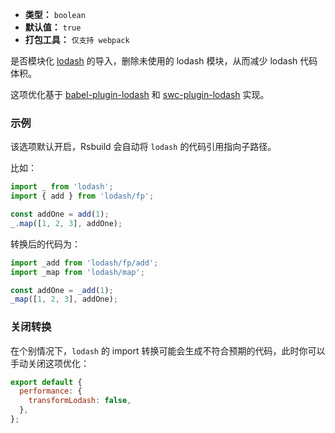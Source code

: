 - **类型：** `boolean`
- **默认值：** `true`
- **打包工具：** `仅支持 webpack`

是否模块化 [lodash](https://www.npmjs.com/package/lodash) 的导入，删除未使用的 lodash 模块，从而减少 lodash 代码体积。

这项优化基于 [babel-plugin-lodash](https://www.npmjs.com/package/babel-plugin-lodash) 和 [swc-plugin-lodash](https://github.com/web-infra-dev/swc-plugins/tree/main/crates/plugin_lodash) 实现。

### 示例

该选项默认开启，Rsbuild 会自动将 `lodash` 的代码引用指向子路径。

比如：

```ts title="input.js"
import _ from 'lodash';
import { add } from 'lodash/fp';

const addOne = add(1);
_.map([1, 2, 3], addOne);
```

转换后的代码为：

```ts title="output.js"
import _add from 'lodash/fp/add';
import _map from 'lodash/map';

const addOne = _add(1);
_map([1, 2, 3], addOne);
```

### 关闭转换

在个别情况下，`lodash` 的 import 转换可能会生成不符合预期的代码，此时你可以手动关闭这项优化：

```js
export default {
  performance: {
    transformLodash: false,
  },
};
```
